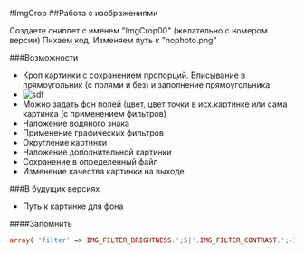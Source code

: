 #ImgCrop
##Работа с изображениями

Создаете сниппет с именем "ImgCrop00" (желательно с номером версии)
Пихаем код.
Изменяем путь к "nophoto.png"

###Возможности
- Кроп картинки с сохранением пропорций. Вписывание в прямоугольник (с полями и без) и заполнение прямоугольника.
- ![sdf](http://april-inter.ru/tmp1.jpg)
- Можно задать фон полей (цвет, цвет точки в исх.картинке или сама картинка (с применением фильтров)
- Наложение водяного знака
- Применение графических фильтров
- Округление картинки
- Наложение дополнительной картинки
- Сохранение в определенный файл
- Изменение качества картинки на выходе

###В будущих версиях
- Путь к картинке для фона

####Запомнить

```php
array( 'filter' => IMG_FILTER_BRIGHTNESS.';5|'.IMG_FILTER_CONTRAST.';-10|'.IMG_FILTER_SMOOTH.';-20' )
```
